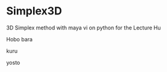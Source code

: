 # Simplex3D
3D Simplex method with maya vi on python for the Lecture
Hu





Hobo bara


kuru


yosto
